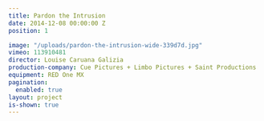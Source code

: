 ```yaml
---
title: Pardon the Intrusion
date: 2014-12-08 00:00:00 Z
position: 1

image: "/uploads/pardon-the-intrusion-wide-339d7d.jpg"
vimeo: 113910481
director: Louise Caruana Galizia
production-company: Cue Pictures + Limbo Pictures + Saint Productions
equipment: RED One MX
pagination:
  enabled: true
layout: project
is-shown: true
---
```


